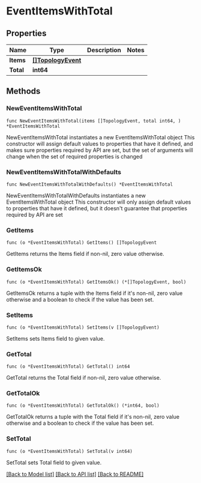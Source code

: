 # EventItemsWithTotal

## Properties

Name | Type | Description | Notes
------------ | ------------- | ------------- | -------------
**Items** | [**[]TopologyEvent**](TopologyEvent.md) |  | 
**Total** | **int64** |  | 

## Methods

### NewEventItemsWithTotal

`func NewEventItemsWithTotal(items []TopologyEvent, total int64, ) *EventItemsWithTotal`

NewEventItemsWithTotal instantiates a new EventItemsWithTotal object
This constructor will assign default values to properties that have it defined,
and makes sure properties required by API are set, but the set of arguments
will change when the set of required properties is changed

### NewEventItemsWithTotalWithDefaults

`func NewEventItemsWithTotalWithDefaults() *EventItemsWithTotal`

NewEventItemsWithTotalWithDefaults instantiates a new EventItemsWithTotal object
This constructor will only assign default values to properties that have it defined,
but it doesn't guarantee that properties required by API are set

### GetItems

`func (o *EventItemsWithTotal) GetItems() []TopologyEvent`

GetItems returns the Items field if non-nil, zero value otherwise.

### GetItemsOk

`func (o *EventItemsWithTotal) GetItemsOk() (*[]TopologyEvent, bool)`

GetItemsOk returns a tuple with the Items field if it's non-nil, zero value otherwise
and a boolean to check if the value has been set.

### SetItems

`func (o *EventItemsWithTotal) SetItems(v []TopologyEvent)`

SetItems sets Items field to given value.


### GetTotal

`func (o *EventItemsWithTotal) GetTotal() int64`

GetTotal returns the Total field if non-nil, zero value otherwise.

### GetTotalOk

`func (o *EventItemsWithTotal) GetTotalOk() (*int64, bool)`

GetTotalOk returns a tuple with the Total field if it's non-nil, zero value otherwise
and a boolean to check if the value has been set.

### SetTotal

`func (o *EventItemsWithTotal) SetTotal(v int64)`

SetTotal sets Total field to given value.



[[Back to Model list]](../README.md#documentation-for-models) [[Back to API list]](../README.md#documentation-for-api-endpoints) [[Back to README]](../README.md)


